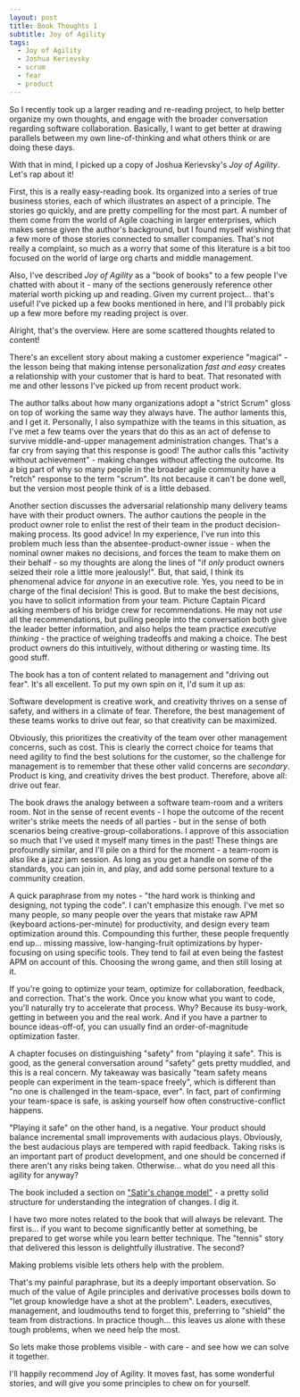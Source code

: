 ```yaml
---
layout: post
title: Book Thoughts 1
subtitle: Joy of Agility
tags: 
  - Joy of Agility
  - Joshua Kerievsky
  - scrum
  - fear
  - product
---
```


So I recently took up a larger reading and re-reading project, to help better organize my own thoughts, and engage with the broader conversation regarding software collaboration. Basically, I want to get better at drawing parallels between my own line-of-thinking and what others think or are doing these days.

With that in mind, I picked up a copy of Joshua Kerievsky's _Joy of Agility_. Let's rap about it!

First, this is a really easy-reading book. Its organized into a series of true business stories, each of which illustrates an aspect of a principle. The stories go quickly, and are pretty compelling for the most part. A number of them come from the world of Agile coaching in larger enterprises, which makes sense given the author's background, but I found myself wishing that a few more of those stories connected to smaller companies. That's not really a complaint, so much as a worry that some of this literature is a bit too focused on the world of large org charts and middle management.

Also, I've described _Joy of Agility_ as a "book of books" to a few people I've chatted with about it - many of the sections generously reference other material worth picking up and reading. Given my current project... that's useful! I've picked up a few books mentioned in here, and I'll probably pick up a few more before my reading project is over.

Alright, that's the overview. Here are some scattered thoughts related to content!

There's an excellent story about making a customer experience "magical" - the lesson being that making intense personalization *fast and easy* creates a relationship with your customer that is hard to beat. That resonated with me and other lessons I've picked up from recent product work.

The author talks about how many organizations adopt a "strict Scrum" gloss on top of working the same way they always have. The author laments this, and I get it. Personally, I also sympathize with the teams in this situation, as I've met a few teams over the years that do this as an act of defense to survive middle-and-upper management administration changes. That's a far cry from saying that this response is good! The author calls this "activity without achievement" - making changes without affecting the outcome. Its a big part of why so many people in the broader agile community have a "retch" response to the term "scrum". Its not because it can't be done well, but the version most people think of is a little debased.

Another section discusses the adversarial relationship many delivery teams have with their product owners. The author cautions the people in the product owner role to enlist the rest of their team in the product decision-making process. Its good advice! In my experience, I've run into this problem much less than the absentee-product-owner issue - when the nominal owner makes no decisions, and forces the team to make them on their behalf - so my thoughts are along the lines of "if *only* product owners seized their role a little more jealously!". But, that said, I think its phenomenal advice for *anyone* in an executive role. Yes, you need to be in charge of the final decision! This is good. But to make the best decisions, you have to solicit information from your team. Picture Captain Picard asking members of his bridge crew for recommendations. He may not *use* all the recommendations, but pulling people into the conversation both give the leader better information, and also helps the team practice *executive thinking* - the practice of weighing tradeoffs and making a choice. The best product owners do this intuitively, without dithering or wasting time. Its good stuff.

The book has a ton of content related to management and "driving out fear". It's all excellent. To put my own spin on it, I'd sum it up as:

Software development is creative work, and creativity thrives on a sense of safety, and withers in a climate of fear. Therefore, the best management of these teams works to drive out fear, so that creativity can be maximized.

Obviously, this prioritizes the creativity of the team over other management concerns, such as cost. This is clearly the correct choice for teams that need agility to find the best solutions for the customer, so the challenge for management is to remember that these other valid concerns are *secondary*. Product is king, and creativity drives the best product. Therefore, above all: drive out fear.

The book draws the analogy between a software team-room and a writers room. Not in the sense of recent events - I hope the outcome of the recent writer's strike meets the needs of all parties - but in the sense of both scenarios being creative-group-collaborations. I approve of this association so much that I've used it myself many times in the past! These things are profoundly similar, and I'll pile on a third for the moment - a team-room is also like a jazz jam session. As long as you get a handle on some of the standards, you can join in, and play, and add some personal texture to a community creation.

A quick paraphrase from my notes - "the hard work is thinking and designing, not typing the code". I can't emphasize this enough. I've met so many people, *so* many people over the years that mistake raw APM (keyboard actions-per-minute) for productivity, and design every team optimization around this. Compounding this further, these people frequently end up... missing massive, low-hanging-fruit optimizations by hyper-focusing on using specific tools. They tend to fail at even being the fastest APM on account of this. Choosing the wrong game, and then still losing at it.

If you're going to optimize your team, optimize for collaboration, feedback, and correction. That's the work. Once you know what you want to code, you'll naturally try to accelerate that process. Why? Because its busy-work, getting in between you and the real work. And if you have a partner to bounce ideas-off-of, you can usually find an order-of-magnitude optimization faster.

A chapter focuses on distinguishing "safety" from "playing it safe". This is good, as the general conversation around "safety" gets pretty muddled, and this is a real concern. My takeaway was basically "team safety means people can experiment in the team-space freely", which is different than "no one is challenged in the team-space, ever". In fact, part of confirming your team-space is safe, is asking yourself how often constructive-conflict happens.

"Playing it safe" on the other hand, is a negative. Your product should balance incremental small improvements with audacious plays. Obviously, the best audacious plays are tempered with rapid feedback. Taking risks is an important part of product development, and one should be concerned if there aren't any risks being taken. Otherwise... what do you need all this agility for anyway?

The book included a section on ["Satir's change model"](https://stevenmsmith.com/ar-satir-change-model/) - a pretty solid structure for understanding the integration of changes. I dig it.

I have two more notes related to the book that will always be relevant. The first is... if you want to become significantly better at something, be prepared to get worse while you learn better technique. The "tennis" story that delivered this lesson is delightfully illustrative. The second?

Making problems visible lets others help with the problem.

That's my painful paraphrase, but its a deeply important observation. So much of the value of Agile principles and derivative processes boils down to "let group knowledge have a shot at the problem". Leaders, executives, management, and loudmouths tend to forget this, preferring to "shield" the team from distractions. In practice though... this leaves us alone with these tough problems, when we need help the most.

So lets make those problems visible - with care - and see how we can solve it together.

I'll happily recommend Joy of Agility. It moves fast, has some wonderful stories, and will give you some principles to chew on for yourself.